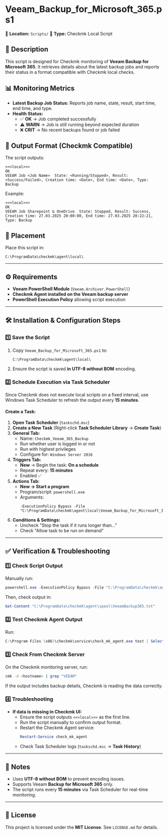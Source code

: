 # Veeam_Backup_for_Microsoft_365.ps1
📂 **Location:** `Scripts/`
📎 **Type:** Checkmk Local Script

## 📝 Description
This script is designed for Checkmk monitoring of **Veeam Backup for Microsoft 365**. It retrieves details about the latest backup jobs and reports their status in a format compatible with Checkmk local checks.

## 📊 Monitoring Metrics
- **Latest Backup Job Status:** Reports job name, state, result, start time, end time, and type.
- **Health Status:**
  - ✅ **OK** → Job completed successfully
  - ⚠️ **WARN** → Job is still running beyond expected duration
  - ❌ **CRIT** → No recent backups found or job failed

## 🔢 Output Format (Checkmk Compatible)
The script outputs:
```
<<<local>>>
OK
VEEAM Job <Job Name>  State: <Running/Stopped>, Result: <Success/Failed>, Creation time: <Date>, End time: <Date>, Type: Backup
```
Example:
```
<<<local>>>
OK
VEEAM Job Sharepoint & OneDrive  State: Stopped, Result: Success, Creation time: 27.03.2025 20:00:00, End time: 27.03.2025 20:22:21, Type: Backup
```

## 📁 Placement
Place this script in:
```
C:\ProgramData\checkmk\agent\local\
```

---

## ⚙️ Requirements
- **Veeam PowerShell Module** (`Veeam.Archiver.PowerShell`)
- **Checkmk Agent installed on the Veeam backup server**
- **PowerShell Execution Policy** allowing script execution

---

## 🛠 Installation & Configuration Steps

### 1️⃣ Save the Script
1. Copy `Veeam_Backup_for_Microsoft_365.ps1` to:
   ```
   C:\ProgramData\checkmk\agent\local\
   ```
2. Ensure the script is saved **in UTF-8 without BOM** encoding.

### 2️⃣ Schedule Execution via Task Scheduler
Since Checkmk does not execute local scripts on a fixed interval, use Windows Task Scheduler to refresh the output every **15 minutes**.

#### Create a Task:
1. **Open Task Scheduler** (`taskschd.msc`)
2. **Create a New Task** (Right-click **Task Scheduler Library** → **Create Task**)
3. **General Tab:**
   - Name: `Checkmk_Veeam_365_Backup`
   - Run whether user is logged in or not
   - Run with highest privileges
   - Configure for: `Windows Server 2016`
4. **Triggers Tab:**
   - **New** → Begin the task: **On a schedule**
   - Repeat every: **15 minutes**
   - Enabled ✅
5. **Actions Tab:**
   - **New → Start a program**
   - Program/script: `powershell.exe`
   - Arguments:
     ```
     -ExecutionPolicy Bypass -File "C:\ProgramData\checkmk\agent\local\Veeam_Backup_for_Microsoft_365.ps1"
     ```
6. **Conditions & Settings:**
   - Uncheck "Stop the task if it runs longer than..."
   - Check "Allow task to be run on demand"

---

## ✅ Verification & Troubleshooting

### 1️⃣ Check Script Output
Manually run:
```powershell
powershell.exe -ExecutionPolicy Bypass -File "C:\ProgramData\checkmk\agent\local\Veeam_Backup_for_Microsoft_365.ps1"
```
Then, check output in:
```powershell
Get-Content "C:\ProgramData\checkmk\agent\spool\VeeamBackup365.txt"
```

### 2️⃣ Test Checkmk Agent Output
Run:
```powershell
C:\Program Files (x86)\checkmk\service\check_mk_agent.exe test | Select-String "VEEAM"
```

### 3️⃣ Check From Checkmk Server
On the Checkmk monitoring server, run:
```bash
cmk -d <hostname> | grep "VEEAM"
```
If the output includes backup details, Checkmk is reading the data correctly.

### 4️⃣ Troubleshooting
- **If data is missing in Checkmk UI:**
  - Ensure the script outputs `<<<local>>>` as the first line.
  - Run the script manually to confirm output format.
  - Restart the Checkmk Agent service:
    ```powershell
    Restart-Service check_mk_agent
    ```
  - Check Task Scheduler logs (`taskschd.msc` → **Task History**)

---

## 📎 Notes
- Uses **UTF-8 without BOM** to prevent encoding issues.
- Supports Veeam **Backup for Microsoft 365** only.
- The script runs every **15 minutes** via Task Scheduler for real-time monitoring.

---

## 📝 License
This project is licensed under the **MIT License**. See `LICENSE.md` for details.
